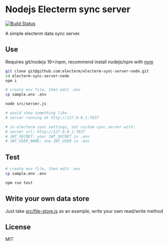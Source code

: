 # Nodejs Electerm sync server

[![Build Status](https://github.com/electerm/electerm-sync-server-node/actions/workflows/linux.yml/badge.svg)](https://github.com/electerm/electerm-sync-server-node/actions)

A simple electerm data sync server.

## Use

Requires git/nodejs 16+/npm, recommend install nodejs/npm with [nvm](https://github.com/nvm-sh/nvm)

```bash
git clone git@github.com:electerm/electerm-sync-server-node.git
cd electerm-sync-server-node
npm i

# create env file, then edit .env
cp sample.env .env

node src/server.js

# would show something like
# server running at http://127.0.0.1:7837

# in electerm sync settings, set custom sync server with:
# server url: http://127.0.0.1:7837
# JWT_SECRET: your JWT_SECRET in .env
# JWT_USER_NAME: one JWT_USER in .env
```

## Test

```bash
# create env file, then edit .env
cp sample.env .env

npm run test
```

## Write your own data store

Just take [src/file-store.js](src/file-store.js) as an example, write your own read/write method

## License

MIT
